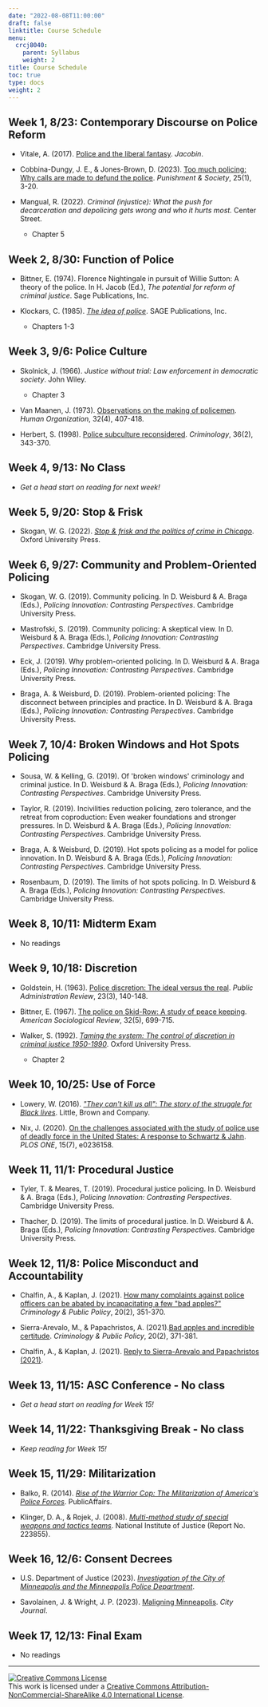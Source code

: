 ```yaml
---
date: "2022-08-08T11:00:00"
draft: false
linktitle: Course Schedule
menu:
  crcj8040:
    parent: Syllabus
    weight: 2
title: Course Schedule
toc: true
type: docs
weight: 2
---
```


## Week 1, 8/23: Contemporary Discourse on Police Reform

* Vitale, A. (2017). [Police and the liberal fantasy](https://jacobin.com/2017/10/police-reform-prisons-racism-vitale). *Jacobin*. 

* Cobbina-Dungy, J. E., & Jones-Brown, D. (2023). [Too much policing: Why calls are made to defund the police](https://doi.org/10.1177/14624745211045652). *Punishment & Society*, 25(1), 3-20.

* Mangual, R. (2022). *Criminal (injustice): What the push for decarceration and depolicing gets wrong and who it hurts most.* Center Street.

  + Chapter 5

## Week 2, 8/30: Function of Police

* Bittner, E. (1974). Florence Nightingale in pursuit of Willie Sutton: A theory of the police. In H. Jacob (Ed.), *The potential for reform of criminal justice*. Sage Publications, Inc.
  
* Klockars, C. (1985). [*The idea of police*](https://www.ojp.gov/ncjrs/virtual-library/abstracts/idea-police). SAGE Publications, Inc.

  + Chapters 1-3

## Week 3, 9/6: Police Culture

* Skolnick, J. (1966). *Justice without trial: Law enforcement in democratic society*. John Wiley.

  + Chapter 3 
  
* Van Maanen, J. (1973). [Observations on the making of policemen](https://www.jstor.org/stable/44127631). *Human Organization*, 32(4), 407-418.

* Herbert, S. (1998). [Police subculture reconsidered](https://doi.org/10.1111/j.1745-9125.1998.tb01251.x). *Criminology*, 36(2), 343-370.

## Week 4, 9/13: No Class

* *Get a head start on reading for next week!*

## Week 5, 9/20: Stop & Frisk

* Skogan, W. G. (2022). [*Stop & frisk and the politics of crime in Chicago*](https://global.oup.com/academic/product/stop-and-frisk-and-the-politics-of-crime-in-chicago-9780197675069?lang=en&cc=us). Oxford University Press.
  
## Week 6, 9/27: Community and Problem-Oriented Policing

* Skogan, W. G. (2019). Community policing. In D. Weisburd & A. Braga (Eds.), *Policing Innovation: Contrasting Perspectives*. Cambridge University Press.

* Mastrofski, S. (2019). Community policing: A skeptical view. In D. Weisburd & A. Braga (Eds.), *Policing Innovation: Contrasting Perspectives*. Cambridge University Press.

* Eck, J. (2019). Why problem-oriented policing. In D. Weisburd & A. Braga (Eds.), *Policing Innovation: Contrasting Perspectives*. Cambridge University Press.

* Braga, A. & Weisburd, D. (2019). Problem-oriented policing: The disconnect between principles and practice. In D. Weisburd & A. Braga (Eds.), *Policing Innovation: Contrasting Perspectives*. Cambridge University Press.

## Week 7, 10/4: Broken Windows and Hot Spots Policing

* Sousa, W. & Kelling, G. (2019). Of 'broken windows' criminology and criminal justice. In D. Weisburd & A. Braga (Eds.), *Policing Innovation: Contrasting Perspectives*. Cambridge University Press.

* Taylor, R. (2019). Incivilities reduction policing, zero tolerance, and the retreat from coproduction: Even weaker foundations and stronger pressures. In D. Weisburd & A. Braga (Eds.), *Policing Innovation: Contrasting Perspectives*. Cambridge University Press.

* Braga, A. & Weisburd, D. (2019). Hot spots policing as a model for police innovation. In D. Weisburd & A. Braga (Eds.), *Policing Innovation: Contrasting Perspectives*. Cambridge University Press.

* Rosenbaum, D. (2019). The limits of hot spots policing. In D. Weisburd & A. Braga (Eds.), *Policing Innovation: Contrasting Perspectives*. Cambridge University Press.

## Week 8, 10/11: Midterm Exam

* No readings

## Week 9, 10/18: Discretion

* Goldstein, H. (1963). [Police discretion: The ideal versus the real](https://www.jstor.org/stable/973838). *Public Administration Review*, 23(3), 140-148.

* Bittner, E. (1967). [The police on Skid-Row: A study of peace keeping](http://www.jstor.org/stable/2092019). *American Sociological Review*, 32(5), 699-715.

* Walker, S. (1992). [*Taming the system: The control of discretion in criminal justice 1950-1990*](https://www.ojp.gov/ncjrs/virtual-library/abstracts/taming-system-control-discretion-criminal-justice-1950-1990). Oxford University Press. 

  + Chapter 2

## Week 10, 10/25: Use of Force

* Lowery, W. (2016). [*"They can't kill us all": The story of the struggle for Black lives*](https://www.hachettebookgroup.com/titles/wesley-lowery/they-cant-kill-us-all/9780316312493/). Little, Brown and Company.

* Nix, J. (2020). [On the challenges associated with the study of police use of deadly force in the United States: A response to Schwartz & Jahn](https://journals.plos.org/plosone/article?id=10.1371/journal.pone.0236158). *PLOS ONE*, 15(7), e0236158.

## Week 11, 11/1: Procedural Justice

* Tyler, T. & Meares, T. (2019). Procedural justice policing. In D. Weisburd & A. Braga (Eds.), *Policing Innovation: Contrasting Perspectives*. Cambridge University Press.

* Thacher, D. (2019). The limits of procedural justice. In D. Weisburd & A. Braga (Eds.), *Policing Innovation: Contrasting Perspectives*. Cambridge University Press.

## Week 12, 11/8: Police Misconduct and Accountability

* Chalfin, A., & Kaplan, J. (2021). [How many complaints against police officers can be abated by incapacitating a few "bad apples?"](https://doi.org/10.1111/1745-9133.12542) *Criminology & Public Policy*, 20(2), 351-370.

* Sierra-Arevalo, M., & Papachristos, A. (2021).[Bad apples and incredible certitude](https://doi.org/10.1111/1745-9133.12545). *Criminology & Public Policy*, 20(2), 371-381.

* Chalfin, A., & Kaplan, J. (2021). [Reply to Sierra-Arevalo and Papachristos (2021)](https://crimedatatool.com/documents/police_complaints_reply.pdf).

## Week 13, 11/15: ASC Conference - No class

* *Get a head start on reading for Week 15!*

## Week 14, 11/22: Thanksgiving Break - No class

* *Keep reading for Week 15!*

## Week 15, 11/29: Militarization

* Balko, R. (2014). [*Rise of the Warrior Cop: The Militarization of America's Police Forces*](https://www.hachettebookgroup.com/titles/radley-balko/rise-of-the-warrior-cop/9781541774537/?lens=publicaffairs). PublicAffairs.

* Klinger, D. A., & Rojek, J. (2008). [*Multi-method study of special weapons and tactics teams*](https://www.ojp.gov/pdffiles1/nij/grants/223855.pdf). National Institute of Justice (Report No. 223855).

## Week 16, 12/6: Consent Decrees

* U.S. Department of Justice (2023). [*Investigation of the City of Minneapolis and the Minneapolis Police Department*](https://www.justice.gov/opa/press-release/file/1587661/download).

* Savolainen, J. & Wright, J. P. (2023). [Maligning Minneapolis](https://www.city-journal.org/article/biden-doj-claims-minneapolis-police-discriminate-but-ignores-crime-disparities). *City Journal*. 

## Week 17, 12/13: Final Exam

* No readings

***

<a rel="license" href="http://creativecommons.org/licenses/by-nc-sa/4.0/"><img alt="Creative Commons License" style="border-width:0" src="https://i.creativecommons.org/l/by-nc-sa/4.0/88x31.png" /></a><br />This work is licensed under a <a rel="license" href="http://creativecommons.org/licenses/by-nc-sa/4.0/">Creative Commons Attribution-NonCommercial-ShareAlike 4.0 International License</a>.
